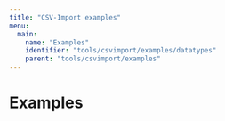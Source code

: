 ```yaml
---
title: "CSV-Import examples"
menu:
  main:
    name: "Examples"
    identifier: "tools/csvimport/examples/datatypes"
    parent: "tools/csvimport/examples"
---
```

# Examples


